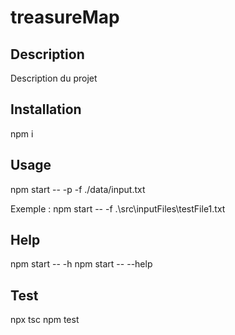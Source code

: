 # treasureMap

## Description

Description du projet

## Installation

npm i

## Usage

npm start -- -p -f ./data/input.txt

Exemple : npm start -- -f .\src\inputFiles\testFile1.txt

## Help
npm start -- -h
npm start -- --help


## Test

npx tsc
npm test
